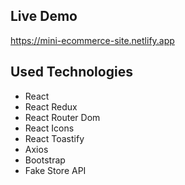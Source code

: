 ## Live Demo

https://mini-ecommerce-site.netlify.app

## Used Technologies
+ React
+ React Redux
+ React Router Dom
+ React Icons
+ React Toastify
+ Axios
+ Bootstrap
+ Fake Store API
